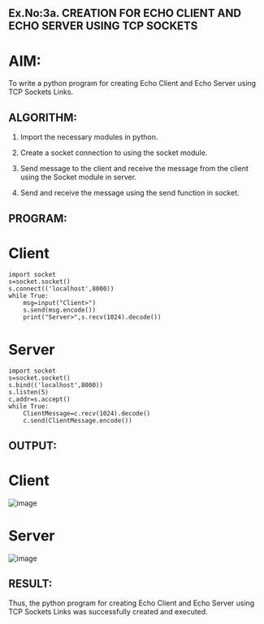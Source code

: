 ## Ex.No:3a. CREATION FOR ECHO CLIENT AND ECHO SERVER USING TCP SOCKETS

# AIM:
To write a python program for creating Echo Client and Echo Server using TCP Sockets Links.

## ALGORITHM:
1. Import the necessary modules in python.
   
2. Create a socket connection to using the socket module.
   
3. Send message to the client and receive the message from the client using the Socket module in server.
   
4. Send and receive the message using the send function in socket.
   
## PROGRAM:
# Client
~~~
import socket
s=socket.socket()
s.connect(('localhost',8000))
while True:
    msg=input("Client>")
    s.send(msg.encode())
    print("Server>",s.recv(1024).decode())
~~~

# Server
~~~
import socket
s=socket.socket()
s.bind(('localhost',8000))
s.listen(5)
c,addr=s.accept()
while True:
    ClientMessage=c.recv(1024).decode()
    c.send(ClientMessage.encode())
~~~

## OUTPUT:
# Client
![image](https://github.com/K-Dharshini/3a.Sockets_Creation_for_Echo_Client_and_Echo_Server/assets/139334830/1d04f8be-a202-492b-bf18-a3ba7595d327)

# Server
![image](https://github.com/K-Dharshini/3a.Sockets_Creation_for_Echo_Client_and_Echo_Server/assets/139334830/71fa2826-4f01-49d6-8df3-f871c9c2b2c4)

## RESULT:
Thus, the python program for creating Echo Client and Echo Server using TCP Sockets Links was successfully created and executed.
